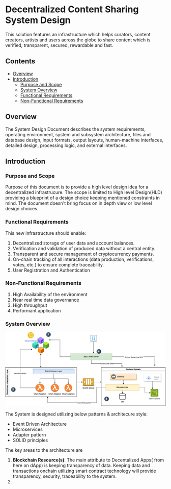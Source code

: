 # Decentralized Content Sharing System Design

This solution features an infrastructure which helps curators, content creators, artists and users across the globe to share content which is verified, transparent, secured, rewardable and fast.

## Contents
- [Overview](##Overview)
- [Introduction](##Introduction)
  - [Purpose and Scope](##Purpose-and-scope)
  - [System Overview](##System-Overview)
  - [Functional Requirements](##Functional-Requirements)
  - [Non-Functional Requirements](##Non-Functional-Requirements)


## Overview

The System Design Document describes the system requirements, operating environment, system and subsystem architecture, files and database design, input formats, output layouts, human-machine interfaces, detailed design, processing logic, and external interfaces.

## Introduction
 
### Purpose and Scope
Purpose of this document is to provide a high level design idea for a decentralized infrastrucure.
The scope is limited to High level Design(HLD) providing a blueprint of a design choice keeping mentioned constraints in mind. The document doesn't bring focus on in depth view or low level design choices. 

### Functional Requirements
This new infrastructure should enable:

1. Decentralized storage of user data and account balances.
2. Verification and validation of produced data without a central entity.
3. Transparent and secure management of cryptocurrency payments.
4. On-chain tracking of all interactions (data production, verifications, votes, etc.) to ensure complete traceability.
5. User Registration and Authentication

### Non-Functional Requirements

1. High Availability of the environment
2. Near real time data governance
3. High throughput
4. Performant application

### System Overview

![High Level System Diagram](diagrams/decent_infra_hld.drawio.png)

The System is designed utilizing below patterns & architecure style:
- Event Driven Architecture
- Microservices
- Adapter pattern
- SOLID principles

The key areas to the architecture are

1. <b>Blockchain Resource(s)</b>: The main attribute to Decentalized Apps( from here on dApp) is keeping transparency of data. Keeping data and transactions onchain utilizing smart contract technology will provide transparency, security, traceability to the system.
2. 